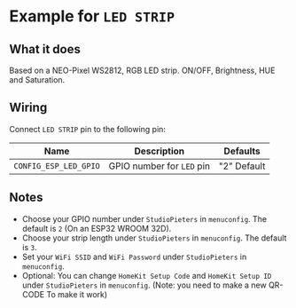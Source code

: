 # Example for `LED STRIP`

## What it does

Based on a NEO-Pixel WS2812, RGB LED strip. ON/OFF, Brightness, HUE and Saturation.

## Wiring

Connect `LED STRIP` pin to the following pin:

| Name | Description | Defaults |
|------|-------------|----------|
| `CONFIG_ESP_LED_GPIO` | GPIO number for `LED` pin | "2" Default |



## Notes

- Choose your GPIO number under `StudioPieters` in `menuconfig`. The default is `2` (On an ESP32 WROOM 32D).
- Choose your strip length under `StudioPieters` in `menuconfig`. The default is `3`.
- Set your `WiFi SSID` and `WiFi Password` under `StudioPieters` in `menuconfig`.
- Optional: You can change `HomeKit Setup Code` and `HomeKit Setup ID` under `StudioPieters` in `menuconfig`. (Note:  you need to make a new QR-CODE To make it work)
